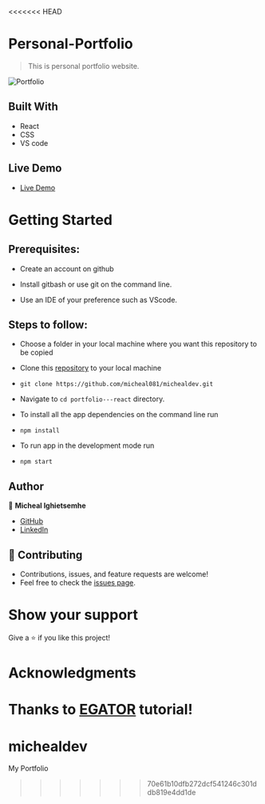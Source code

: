 <<<<<<< HEAD
# Personal-Portfolio
> This is personal portfolio website.

![Portfolio](https://raw.github.com/micheal081/michealdev/main/src/assets/port.png)

## Built With

- React
- CSS
- VS code

## Live Demo

- [Live Demo](https://meri-mg-portfolio.netlify.app/)


# Getting Started
## Prerequisites:


- Create an account on github

- Install gitbash or use git on the command line.

- Use an IDE of your preference such as VScode.

## Steps to follow:

- Choose a folder in your local machine where you want this repository to be copied

- Clone this [repository](https://github.com/micheal081/michealdev.git) to your local machine 
- ```
  git clone https://github.com/micheal081/michealdev.git
  ```

- Navigate to `cd portfolio---react`  directory.

- To install all the app dependencies on the command line run
- ```
  npm install
  ``` 
- To run app in the development mode run 
- ```
  npm start
  ```


## Author

:man: **Micheal Ighietsemhe**

- [GitHub](https://github.com/micheal081)
- [LinkedIn](https://www.linkedin.com/in/micheal-ighietsemhe-502640222/)

## 🤝 Contributing
- Contributions, issues, and feature requests are welcome!
- Feel free to check the [issues page](https://github.com/micheal081/michealdev/issues/).

# Show your support
Give a ⭐ if you like this project!

# Acknowledgments
Thanks to [EGATOR](https://www.youtube.com/watch?v=G-Cr00UYokU&list=WL&index=55&t=1845s) tutorial!
=======
# michealdev
My Portfolio
>>>>>>> 70e61b10dfb272dcf541246c301ddb819e4dd1de
